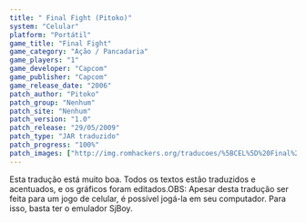 ```yaml
---
title: " Final Fight (Pitoko)"
system: "Celular"
platform: "Portátil"
game_title: "Final Fight"
game_category: "Ação / Pancadaria"
game_players: "1"
game_developer: "Capcom"
game_publisher: "Capcom"
game_release_date: "2006"
patch_author: "Pitoko"
patch_group: "Nenhum"
patch_site: "Nenhum"
patch_version: "1.0"
patch_release: "29/05/2009"
patch_type: "JAR traduzido"
patch_progress: "100%"
patch_images: ["http://img.romhackers.org/traducoes/%5BCEL%5D%20Final%20Fight%20-%20Pitoko%20-%201.png","http://img.romhackers.org/traducoes/%5BCEL%5D%20Final%20Fight%20-%20Pitoko%20-%202.png","http://img.romhackers.org/traducoes/%5BCEL%5D%20Final%20Fight%20-%20Pitoko%20-%203.png"]
---
```

Esta tradução está muito boa. Todos os textos estão traduzidos e acentuados, e os gráficos foram editados.OBS: Apesar desta tradução ser feita para um jogo de celular, é possível jogá-la em seu computador. Para isso, basta ter o emulador SjBoy.